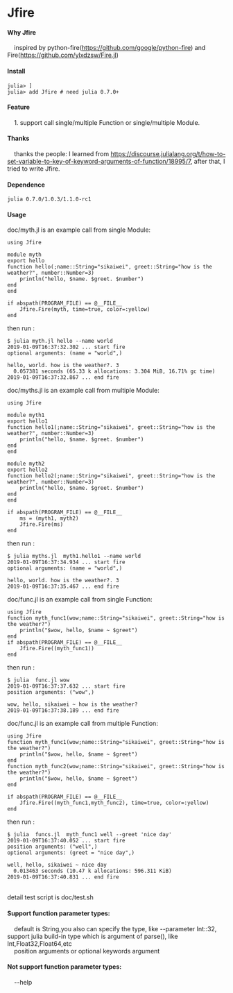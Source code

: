 # Jfire
#### Why Jfire <br>
&nbsp;&nbsp;&nbsp;&nbsp;inspired by python-fire(https://github.com/google/python-fire) and Fire(https://github.com/ylxdzsw/Fire.jl) <br>
#### Install<br>
```
julia> ] 
julia> add Jfire # need julia 0.7.0+
```
#### Feature<br>
&nbsp;&nbsp;&nbsp;&nbsp;1. support call single/multiple Function or single/multiple Module. <br>
#### Thanks<br>
&nbsp;&nbsp;&nbsp;&nbsp;thanks the  people: I learned from https://discourse.julialang.org/t/how-to-set-variable-to-key-of-keyword-arguments-of-function/18995/7, after that, I tried to write Jfire. <br>
#### Dependence<br>
```
julia 0.7.0/1.0.3/1.1.0-rc1
```

#### Usage<br>
doc/myth.jl is an example call from single Module:<br>
```
using Jfire

module myth
export hello
function hello(;name::String="sikaiwei", greet::String="how is the weather?", number::Number=3)
	println("hello, $name. $greet. $number")
end
end

if abspath(PROGRAM_FILE) == @__FILE__
	Jfire.Fire(myth, time=true, color=:yellow)
end
```
then run :
```
$ julia myth.jl hello --name world
2019-01-09T16:37:32.302 ... start fire
optional arguments: (name = "world",)

hello, world. how is the weather?. 3
  0.057381 seconds (65.33 k allocations: 3.304 MiB, 16.71% gc time)
2019-01-09T16:37:32.867 ... end fire
```
doc/myths.jl is an example call from multiple Module:<br>
```
using Jfire

module myth1
export hello1
function hello1(;name::String="sikaiwei", greet::String="how is the weather?", number::Number=3)
	println("hello, $name. $greet. $number")
end
end

module myth2
export hello2
function hello2(;name::String="sikaiwei", greet::String="how is the weather?", number::Number=3)
	println("hello, $name. $greet. $number")
end
end

if abspath(PROGRAM_FILE) == @__FILE__
	ms = (myth1, myth2)
	Jfire.Fire(ms)
end
```
then run :
```
$ julia myths.jl  myth1.hello1 --name world
2019-01-09T16:37:34.934 ... start fire
optional arguments: (name = "world",)

hello, world. how is the weather?. 3
2019-01-09T16:37:35.467 ... end fire
```
doc/func.jl is an example call from single Function:<br>
```
using Jfire
function myth_func1(wow;name::String="sikaiwei", greet::String="how is the weather?")
	println("$wow, hello, $name ~ $greet")
end
if abspath(PROGRAM_FILE) == @__FILE__
	Jfire.Fire((myth_func1))
end
```
then run :
```
$ julia  func.jl wow
2019-01-09T16:37:37.632 ... start fire
position arguments: ("wow",)

wow, hello, sikaiwei ~ how is the weather?
2019-01-09T16:37:38.189 ... end fire
```
doc/func.jl is an example call from multiple Function:<br>
```
using Jfire
function myth_func1(wow;name::String="sikaiwei", greet::String="how is the weather?")
	println("$wow, hello, $name ~ $greet")
end
function myth_func2(wow;name::String="sikaiwei", greet::String="how is the weather?")
	println("$wow, hello, $name ~ $greet")
end

if abspath(PROGRAM_FILE) == @__FILE__
	Jfire.Fire((myth_func1,myth_func2), time=true, color=:yellow)
end
```
then run :
```
$ julia  funcs.jl  myth_func1 well --greet 'nice day'
2019-01-09T16:37:40.052 ... start fire
position arguments: ("well",)
optional arguments: (greet = "nice day",)

well, hello, sikaiwei ~ nice day
  0.013463 seconds (10.47 k allocations: 596.311 KiB)
2019-01-09T16:37:40.831 ... end fire
```
<br>
detail test script is doc/test.sh<br>

#### Support function parameter types:<br>
&nbsp;&nbsp;&nbsp;&nbsp;default is String,you also can specify the type, like --parameter Int::32, support julia build-in type which is argument of parse(), like Int,Float32,Float64,etc<br>
&nbsp;&nbsp;&nbsp;&nbsp;position arguments or optional keywords argument<br>

#### Not support function parameter types:<br>
&nbsp;&nbsp;&nbsp;&nbsp;--help<br>

